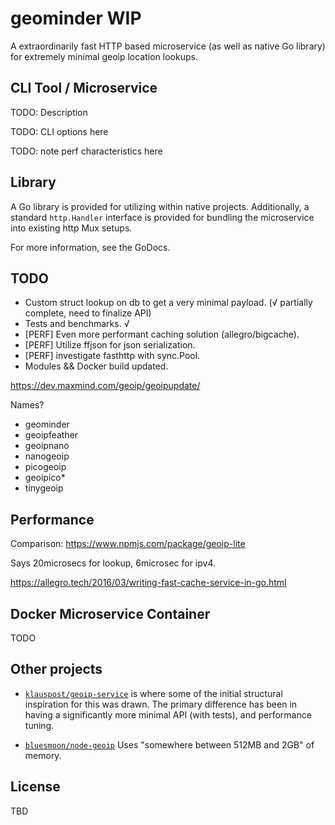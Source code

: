 # geominder WIP

A extraordinarily fast HTTP based microservice (as well as native Go library)
for extremely minimal geoip location lookups.

## CLI Tool / Microservice

TODO: Description

TODO: CLI options here

TODO: note perf characteristics here

## Library

A Go library is provided for utilizing within native projects. Additionally, a
standard `http.Handler` interface is provided for bundling the microservice into
existing http Mux setups.

For more information, see the GoDocs.

## TODO

* Custom struct lookup on db to get a very minimal payload. (√ partially complete, need to finalize API)
* Tests and benchmarks. √
* [PERF] Even more performant caching solution (allegro/bigcache).
* [PERF] Utilize ffjson for json serialization.
* [PERF] investigate fasthttp with sync.Pool.
* Modules && Docker build updated.

https://dev.maxmind.com/geoip/geoipupdate/

Names?
- geominder
- geoipfeather
- geoipnano
- nanogeoip
- picogeoip
- geoipico*
- tinygeoip


## Performance

Comparison:
https://www.npmjs.com/package/geoip-lite

Says 20microsecs for lookup, 6microsec for ipv4.

https://allegro.tech/2016/03/writing-fast-cache-service-in-go.html


## Docker Microservice Container

TODO

## Other projects

- [`klauspost/geoip-service`][prj1] is where some of the initial
  structural inspiration for this was drawn. The primary difference has been in
  having a significantly more minimal API (with tests), and performance tuning.


- [`bluesmoon/node-geoip`][prj2] 
Uses "somewhere between 512MB and 2GB" of memory.

[prj1]: https://github.com/klauspost/geoip-service
[prj2]: https://github.com/bluesmoon/node-geoip

## License

TBD
